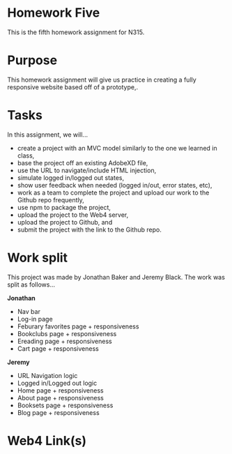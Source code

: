 # Homework Five

This is the fifth homework assignment for N315.

# Purpose

This homework assignment will give us practice in creating a fully responsive website based off of a prototype,.

# Tasks

In this assignment, we will...

- create a project with an MVC model similarly to the one we learned in class,
- base the project off an existing AdobeXD file,
- use the URL to navigate/include HTML injection,
- simulate logged in/logged out states,
- show user feedback when needed (logged in/out, error states, etc),
- work as a team to complete the project and upload our work to the Github repo frequently,
- use npm to package the project,
- upload the project to the Web4 server,
- upload the project to Github, and
- submit the project with the link to the Github repo.

# Work split

This project was made by Jonathan Baker and Jeremy Black. The work was split as follows...

**Jonathan**

- Nav bar
- Log-in page
- Feburary favorites page + responsiveness
- Bookclubs page + responsiveness
- Ereading page + responsiveness
- Cart page + responsiveness

**Jeremy**

- URL Navigation logic
- Logged in/Logged out logic
- Home page + responsiveness
- About page + responsiveness
- Booksets page + responsiveness
- Blog page + responsiveness

# Web4 Link(s)
